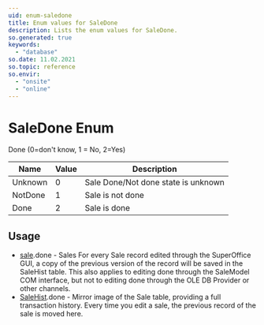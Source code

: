 ```yaml
---
uid: enum-saledone
title: Enum values for SaleDone
description: Lists the enum values for SaleDone.
so.generated: true
keywords:
  - "database"
so.date: 11.02.2021
so.topic: reference
so.envir:
  - "onsite"
  - "online"
---
```


# SaleDone Enum

Done (0=don&apos;t know, 1 = No, 2=Yes)

| Name | Value | Description |
|------|-------|-------------|
|Unknown|0|Sale Done/Not done state is unknown|
|NotDone|1|Sale is not done|
|Done|2|Sale is done|

## Usage

* [sale](../sale.md).done - Sales  For every Sale record edited through the SuperOffice GUI, a copy of the previous version of the record will be saved in the SaleHist table. This also applies to editing done through the SaleModel COM interface, but not to editing done through the OLE DB Provider or other channels.  
* [SaleHist](../salehist.md).done - Mirror image of the Sale table, providing a full transaction history. Every time you edit a sale, the previous record of the sale is moved here. 
